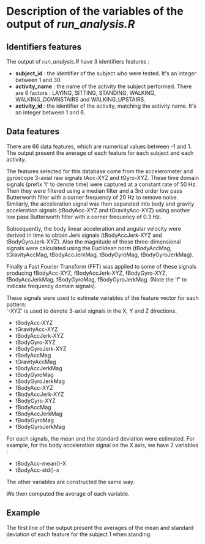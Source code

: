 # Description of the variables of the output of *run_analysis.R*

## Identifiers features

The output of *run_analysis.R* have 3 identifiers features :

- **subject_id** : the identifier of the subject who were tested. It's an integer between 1 and 30.
- **activity_name** : the name of the activity the subject performed. There are 6 factors : LAYING, SITTING, STANDING, WALKING, WALKING_DOWNSTAIRS and WALKING_UPSTAIRS.
- **activity_id** : the identifier of the activity, matching the activity name. It's an integer between 1 and 6.

## Data features

There are 66 data features, which are numerical values between -1 and 1. The output present the average of each feature for each subject and each activity.

The features selected for this database come from the accelerometer and gyroscope 3-axial raw signals tAcc-XYZ and tGyro-XYZ. These time domain signals (prefix 't' to denote time) were captured at a constant rate of 50 Hz. Then they were filtered using a median filter and a 3rd order low pass Butterworth filter with a corner frequency of 20 Hz to remove noise. Similarly, the acceleration signal was then separated into body and gravity acceleration signals (tBodyAcc-XYZ and tGravityAcc-XYZ) using another low pass Butterworth filter with a corner frequency of 0.3 Hz. 

Subsequently, the body linear acceleration and angular velocity were derived in time to obtain Jerk signals (tBodyAccJerk-XYZ and tBodyGyroJerk-XYZ). Also the magnitude of these three-dimensional signals were calculated using the Euclidean norm (tBodyAccMag, tGravityAccMag, tBodyAccJerkMag, tBodyGyroMag, tBodyGyroJerkMag). 

Finally a Fast Fourier Transform (FFT) was applied to some of these signals producing fBodyAcc-XYZ, fBodyAccJerk-XYZ, fBodyGyro-XYZ, fBodyAccJerkMag, fBodyGyroMag, fBodyGyroJerkMag. (Note the 'f' to indicate frequency domain signals). 

These signals were used to estimate variables of the feature vector for each pattern:  
'-XYZ' is used to denote 3-axial signals in the X, Y and Z directions.


- tBodyAcc-XYZ
- tGravityAcc-XYZ
- tBodyAccJerk-XYZ
- tBodyGyro-XYZ
- tBodyGyroJerk-XYZ
- tBodyAccMag
- tGravityAccMag
- tBodyAccJerkMag
- tBodyGyroMag
- tBodyGyroJerkMag
- fBodyAcc-XYZ
- fBodyAccJerk-XYZ
- fBodyGyro-XYZ
- fBodyAccMag
- fBodyAccJerkMag
- fBodyGyroMag
- fBodyGyroJerkMag


For each signals, the mean and the standard deviation were estimated. For example, for the body acceleration signal on the X axis, we have 2 variables :

- tBodyAcc-mean()-X
- tBodyAcc-std()-x

The other variables are constructed the same way.

We then computed the average of each variable.


## Example

The first line of the output present the averages of the mean and standard deviation of each feature for the subject 1 when standing.















